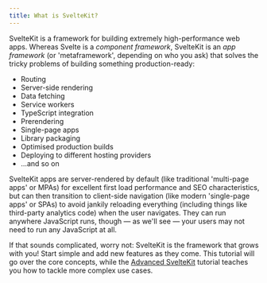 ```yaml
---
title: What is SvelteKit?
---
```


SvelteKit is a framework for building extremely high-performance web apps. Whereas Svelte is a _component framework_, SvelteKit is an _app framework_ (or 'metaframework', depending on who you ask) that solves the tricky problems of building something production-ready:

- Routing
- Server-side rendering
- Data fetching
- Service workers
- TypeScript integration
- Prerendering
- Single-page apps
- Library packaging
- Optimised production builds
- Deploying to different hosting providers
- ...and so on

SvelteKit apps are server-rendered by default (like traditional 'multi-page apps' or MPAs) for excellent first load performance and SEO characteristics, but can then transition to client-side navigation (like modern 'single-page apps' or SPAs) to avoid jankily reloading everything (including things like third-party analytics code) when the user navigates. They can run anywhere JavaScript runs, though — as we'll see — your users may not need to run any JavaScript at all.

If that sounds complicated, worry not: SvelteKit is the framework that grows with you! Start simple and add new features as they come. This tutorial will go over the core concepts, while the [Advanced SvelteKit](/tutorial/handle) tutorial teaches you how to tackle more complex use cases.
